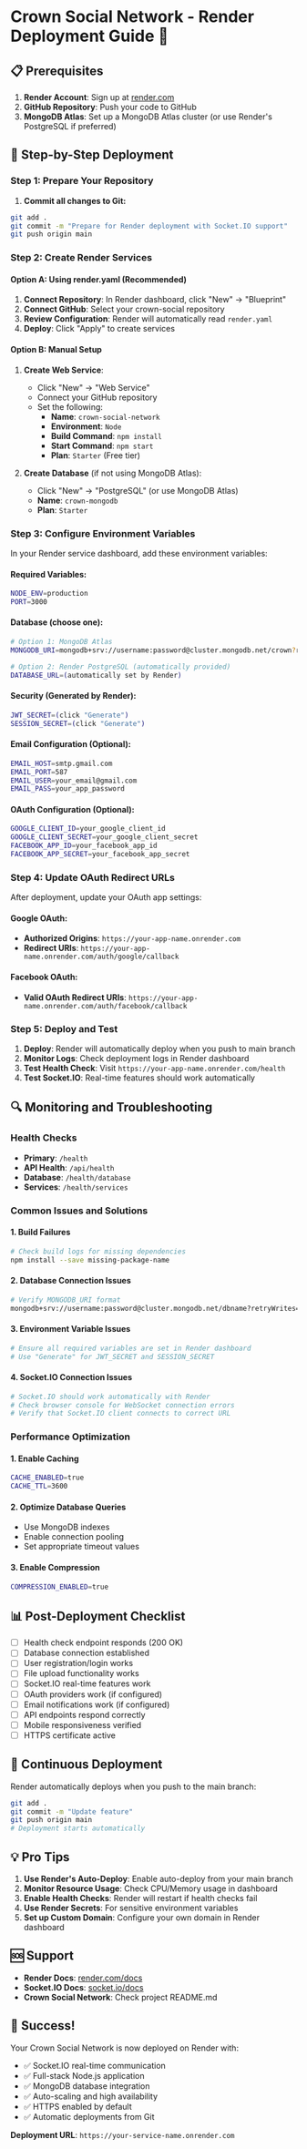 # Crown Social Network - Render Deployment Guide 🚀

## 📋 Prerequisites

1. **Render Account**: Sign up at [render.com](https://render.com)
2. **GitHub Repository**: Push your code to GitHub
3. **MongoDB Atlas**: Set up a MongoDB Atlas cluster (or use Render's PostgreSQL if preferred)

## 🔧 Step-by-Step Deployment

### Step 1: Prepare Your Repository

1. **Commit all changes to Git:**
```bash
git add .
git commit -m "Prepare for Render deployment with Socket.IO support"
git push origin main
```

### Step 2: Create Render Services

#### Option A: Using render.yaml (Recommended)
1. **Connect Repository**: In Render dashboard, click "New" → "Blueprint"
2. **Connect GitHub**: Select your crown-social repository
3. **Review Configuration**: Render will automatically read `render.yaml`
4. **Deploy**: Click "Apply" to create services

#### Option B: Manual Setup
1. **Create Web Service**: 
   - Click "New" → "Web Service"
   - Connect your GitHub repository
   - Set the following:
     - **Name**: `crown-social-network`
     - **Environment**: `Node`
     - **Build Command**: `npm install`
     - **Start Command**: `npm start`
     - **Plan**: `Starter` (Free tier)

2. **Create Database** (if not using MongoDB Atlas):
   - Click "New" → "PostgreSQL" (or use MongoDB Atlas)
   - **Name**: `crown-mongodb`
   - **Plan**: `Starter`

### Step 3: Configure Environment Variables

In your Render service dashboard, add these environment variables:

#### Required Variables:
```bash
NODE_ENV=production
PORT=3000
```

#### Database (choose one):
```bash
# Option 1: MongoDB Atlas
MONGODB_URI=mongodb+srv://username:password@cluster.mongodb.net/crown?retryWrites=true&w=majority

# Option 2: Render PostgreSQL (automatically provided)
DATABASE_URL=(automatically set by Render)
```

#### Security (Generated by Render):
```bash
JWT_SECRET=(click "Generate")
SESSION_SECRET=(click "Generate")
```

#### Email Configuration (Optional):
```bash
EMAIL_HOST=smtp.gmail.com
EMAIL_PORT=587
EMAIL_USER=your_email@gmail.com
EMAIL_PASS=your_app_password
```

#### OAuth Configuration (Optional):
```bash
GOOGLE_CLIENT_ID=your_google_client_id
GOOGLE_CLIENT_SECRET=your_google_client_secret
FACEBOOK_APP_ID=your_facebook_app_id
FACEBOOK_APP_SECRET=your_facebook_app_secret
```

### Step 4: Update OAuth Redirect URLs

After deployment, update your OAuth app settings:

#### Google OAuth:
- **Authorized Origins**: `https://your-app-name.onrender.com`
- **Redirect URIs**: `https://your-app-name.onrender.com/auth/google/callback`

#### Facebook OAuth:
- **Valid OAuth Redirect URIs**: `https://your-app-name.onrender.com/auth/facebook/callback`

### Step 5: Deploy and Test

1. **Deploy**: Render will automatically deploy when you push to main branch
2. **Monitor Logs**: Check deployment logs in Render dashboard
3. **Test Health Check**: Visit `https://your-app-name.onrender.com/health`
4. **Test Socket.IO**: Real-time features should work automatically

## 🔍 Monitoring and Troubleshooting

### Health Checks
- **Primary**: `/health`
- **API Health**: `/api/health`
- **Database**: `/health/database`
- **Services**: `/health/services`

### Common Issues and Solutions

#### 1. Build Failures
```bash
# Check build logs for missing dependencies
npm install --save missing-package-name
```

#### 2. Database Connection Issues
```bash
# Verify MONGODB_URI format
mongodb+srv://username:password@cluster.mongodb.net/dbname?retryWrites=true&w=majority
```

#### 3. Environment Variable Issues
```bash
# Ensure all required variables are set in Render dashboard
# Use "Generate" for JWT_SECRET and SESSION_SECRET
```

#### 4. Socket.IO Connection Issues
```bash
# Socket.IO should work automatically with Render
# Check browser console for WebSocket connection errors
# Verify that Socket.IO client connects to correct URL
```

### Performance Optimization

#### 1. Enable Caching
```bash
CACHE_ENABLED=true
CACHE_TTL=3600
```

#### 2. Optimize Database Queries
- Use MongoDB indexes
- Enable connection pooling
- Set appropriate timeout values

#### 3. Enable Compression
```bash
COMPRESSION_ENABLED=true
```

## 📊 Post-Deployment Checklist

- [ ] Health check endpoint responds (200 OK)
- [ ] Database connection established
- [ ] User registration/login works
- [ ] File upload functionality works
- [ ] Socket.IO real-time features work
- [ ] OAuth providers work (if configured)
- [ ] Email notifications work (if configured)
- [ ] API endpoints respond correctly
- [ ] Mobile responsiveness verified
- [ ] HTTPS certificate active

## 🔄 Continuous Deployment

Render automatically deploys when you push to the main branch:

```bash
git add .
git commit -m "Update feature"
git push origin main
# Deployment starts automatically
```

## 💡 Pro Tips

1. **Use Render's Auto-Deploy**: Enable auto-deploy from your main branch
2. **Monitor Resource Usage**: Check CPU/Memory usage in dashboard
3. **Enable Health Checks**: Render will restart if health checks fail
4. **Use Render Secrets**: For sensitive environment variables
5. **Set up Custom Domain**: Configure your own domain in Render dashboard

## 🆘 Support

- **Render Docs**: [render.com/docs](https://render.com/docs)
- **Socket.IO Docs**: [socket.io/docs](https://socket.io/docs)
- **Crown Social Network**: Check project README.md

## 🎉 Success!

Your Crown Social Network is now deployed on Render with:
- ✅ Socket.IO real-time communication
- ✅ Full-stack Node.js application
- ✅ MongoDB database integration
- ✅ Auto-scaling and high availability
- ✅ HTTPS enabled by default
- ✅ Automatic deployments from Git

**Deployment URL**: `https://your-service-name.onrender.com`
